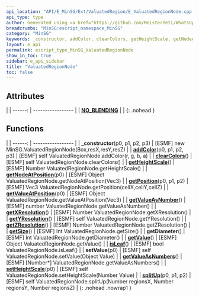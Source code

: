 ```yaml
---
api_location: "API/E_MinSG/Ext/ValuatedRegion/E_ValuatedRegionNode.cpp:21:38"
api_type: type
author: Generated using <a href="https://github.com/MeisterYeti/WhatsUpDoc">WhatsUpDoc</a>
breadcrumbs: "MinSG:escript_namespace_MinSG"
category: "MinSG"
keywords: _constructor, addColor, clearColors, getHeightScale, getNodeAtPosition, getPosition, getValueAtPosition, getValueAsNumber, getXResolution, getYResolution, getZResolution, getSize, getDiameter, getValue, isLeaf, setValue, getValueAsNumbers, setHeightScale, splitUp, NO_BLENDING
layout: e_api
permalink: escript_type_MinSG_ValuatedRegionNode
show_in_toc: true
sidebar: e_api_sidebar
title: "ValuatedRegionNode"
toc: false
---
```


## Attributes

|
| ------: | ----------------- |
| **[NO_BLENDING](classMinSG_1_1ValuatedRegionNode#classMinSG_1_1ValuatedRegionNode_1a6dd763b273177f779b95a16f55742533)** | |
{: .nohead }
## Functions

|
| ------: | ----------------- |
| **_constructor**(p0, p1, p2, p3) | [ESMF] new MinSG.ValuatedRegionNode(Box,resX,resY,resZ)	 |
| **[addColor](classMinSG_1_1ValuatedRegionNode#classMinSG_1_1ValuatedRegionNode_1a9d0762528001a177d6d8d15d5af17b42)**(p0, p1, p2, p3) | [ESMF] self ValuatedRegionNode.addColor(r, g, b, a) |
| **[clearColors](classMinSG_1_1ValuatedRegionNode#classMinSG_1_1ValuatedRegionNode_1afaa754ee30b4836b78b718188c997242)**() | [ESMF] self ValuatedRegionNode.clearColors() |
| **[getHeightScale](classMinSG_1_1ValuatedRegionNode#classMinSG_1_1ValuatedRegionNode_1a75ac7c1ddb09a8a2b1f3f9388f99715f)**() | [ESMF] Number ValuatedRegionNode.getHeightScale() |
| **[getNodeAtPosition](classMinSG_1_1ValuatedRegionNode#classMinSG_1_1ValuatedRegionNode_1aa4a46d23048b11b723b65e6f045837f9)**(p0) | [ESMF] Object ValuatedRegionNode.getNodeAtPosition(Vec3) |
| **[getPosition](classMinSG_1_1ValuatedRegionNode#classMinSG_1_1ValuatedRegionNode_1a0777f6f083f96f5534ff66dd629c0704)**(p0, p1, p2) | [ESMF] Vec3 ValuatedRegionNode.getPosition(cellX,cellY,cellZ) |
| **[getValueAtPosition](classMinSG_1_1ValuatedRegionNode#classMinSG_1_1ValuatedRegionNode_1a65b8a91800f917698278097a68b94319)**(p0) | [ESMF] Object ValuatedRegionNode.getValueAtPosition(Vec3) |
| **[getValueAsNumber](classMinSG_1_1ValuatedRegionNode#classMinSG_1_1ValuatedRegionNode_1adf866e4da8be882bc3c4f2c166b54937)**() | [ESMF] number ValuatedRegionNode.getValueAsNumber() |
| **[getXResolution](classMinSG_1_1ValuatedRegionNode#classMinSG_1_1ValuatedRegionNode_1aa7e4b66f8f0e0e8da2c32bde49d03f58)**() | [ESMF] Number ValuatedRegionNode.getXResolution() |
| **[getYResolution](classMinSG_1_1ValuatedRegionNode#classMinSG_1_1ValuatedRegionNode_1a4c33a345a6e2e3fd6684a4f41fa56e59)**() | [ESMF] self ValuatedRegionNode.getYResolution() |
| **[getZResolution](classMinSG_1_1ValuatedRegionNode#classMinSG_1_1ValuatedRegionNode_1a62ac4911fe5f8814b07ff0f0c983a116)**() | [ESMF] Number ValuatedRegionNode.getZResolution() |
| **[getSize](classMinSG_1_1ValuatedRegionNode#classMinSG_1_1ValuatedRegionNode_1a332e1e8e9e73017edf39267199dac541)**() | [ESMF] Int ValuatedRegionNode.getSize() |
| **getDiameter**() | [ESMF] Int ValuatedRegionNode.getDiameter() |
| **[getValue](classMinSG_1_1ValuatedRegionNode#classMinSG_1_1ValuatedRegionNode_1a9f4df3217a2dff0b6b8efcb8eefd61c8)**() | [ESMF] Object ValuatedRegionNode.getValue() |
| **[isLeaf](classMinSG_1_1ValuatedRegionNode#classMinSG_1_1ValuatedRegionNode_1a9fc3f000a3a49708252fd293eec1e021)**() | [ESMF] bool ValuatedRegionNode.isLeaf() |
| **setValue**(p0) | [ESMF] self ValuatedRegionNode.setValue(Object Value) |
| **[getValueAsNumbers](classMinSG_1_1ValuatedRegionNode#classMinSG_1_1ValuatedRegionNode_1a15e25074355dc3bb503e33de8fa5a031)**() | [ESMF] [Number\*] ValuatedRegionNode.getValueAsNumbers() |
| **[setHeightScale](classMinSG_1_1ValuatedRegionNode#classMinSG_1_1ValuatedRegionNode_1aad9a935add6705417e0bd8558f586506)**(p0) | [ESMF] self ValuatedRegionNode.setHeightScale(Number Value) |
| **[splitUp](classMinSG_1_1ValuatedRegionNode#classMinSG_1_1ValuatedRegionNode_1af9adb88c0843d18c9d68a0785cf64341)**(p0, p1, p2) | [ESMF] self ValuatedRegionNode.splitUp(Number regionsX, Number regionsY, Number regionsZ) |
{: .nohead .nowrap1 }

